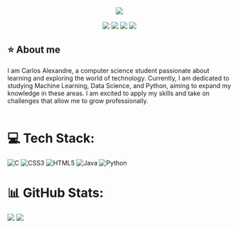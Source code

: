 <div align="center">
  <a href="https://github.com/carlosalexandre422">
    <img src="https://media.tenor.com/GVk4jB2u_i8AAAAd/coding.gif">
  </a>
</div>
<br>

<div align="center">
  <!-- Work Links -->
  <a href="https://github.com/carlosalexandre422" target="_blank"><img src="https://img.shields.io/badge/GitHub-100000?style=for-the-badge&logo=github&logoColor=white" target="_blank"></a>
<!--   <a href="https://hefesto.uea.edu.br/gitlab/andreinaoliveira" target="_blank"><img src="https://img.shields.io/badge/GitLab-330F63?style=for-the-badge&logo=gitlab&logoColor=white" target="_blank"></a>-->
  <a href="https://www.linkedin.com/in/carlosalexandre422/" target="_blank"><img src="https://img.shields.io/badge/-LinkedIn-%230077B5?style=for-the-badge&logo=linkedin&logoColor=white" target="_blank"></a>
  <a href = "carlos:carlosalexandrecopy@gmail.com"><img src="https://img.shields.io/badge/Gmail-D14836?style=for-the-badge&logo=gmail&logoColor=white"></a> 
  <!-- YT Links -->
<!--   <a href="https://www.twitch.tv/prinsycho" target="_blank"><img src="https://img.shields.io/badge/Twitch-6441a5?style=for-the-badge&logo=Twitch&logoColor=white" target="_blank"></a>
  <a href="https://www.youtube.com/@AndreinaOliveira" target="_blank"><img src="https://img.shields.io/badge/@AndreinaOliveira-FF0000?style=for-the-badge&logo=youtube&logoColor=white" target="_blank"></a> -->
<!--   <br><a href="https://www.youtube.com/@QAutodidata" target="_blank"><img src="https://img.shields.io/badge/@QAutodidata-FF0000?style=for-the-badge&logo=youtube&logoColor=white" target="_blank"></a>
  <!-- Social Links -->
  <a href="https://instagram.com/carlosalexandre.sds" target="_blank"><img src="https://img.shields.io/badge/-Instagram-%23E4405F?style=for-the-badge&logo=instagram&logoColor=white" target="_blank"></a>
<!--   <a href="https://twitter.com/prinsycho" target="_blank"><img src="https://img.shields.io/badge/Twitter-1DA1F2?style=for-the-badge&logo=twitter&logoColor=white" target="_blank"></a>
  <!-- OTH Links -->
<!--   <a href="https://trustinthesky.tumblr.com/" target="_blank"><img src="https://img.shields.io/badge/Tumblr-34526f?style=for-the-badge&logo=tumblr&logoColor=white"></a>
<!--   <a href="https://open.spotify.com/playlist/3TNMcoGu5xhkUNgd5EXPqv?si=hwLhcHGPT8qoLAdftQ8ELA" target="_blank"><img src="https://img.shields.io/badge/Spotify-1ED760?&style=for-the-badge&logo=spotify&logoColor=white"target="_blank"></a> -->
<!--   <a href="https://steamcommunity.com/id/prinsycho" target="_blank"><img src="https://img.shields.io/badge/Steam-000000?style=for-the-badge&logo=steam&logoColor=white" target="_blank"></a> -->
</div>

## ⭐️ About me
<div>
I am Carlos Alexandre, a computer science student passionate about learning and exploring the world of technology. Currently, I am dedicated to studying Machine Learning, Data Science, and Python, aiming to expand my knowledge in these areas. I am excited to apply my skills and take on challenges that allow me to grow professionally.
</div><br>

# 💻 Tech Stack:
![C](https://img.shields.io/badge/c-%2300599C.svg?style=for-the-badge&logo=c&logoColor=white) ![CSS3](https://img.shields.io/badge/css3-%231572B6.svg?style=for-the-badge&logo=css3&logoColor=white) ![HTML5](https://img.shields.io/badge/html5-%23E34F26.svg?style=for-the-badge&logo=html5&logoColor=white) ![Java](https://img.shields.io/badge/java-%23ED8B00.svg?style=for-the-badge&logo=java&logoColor=white) ![Python](https://img.shields.io/badge/python-3670A0?style=for-the-badge&logo=python&logoColor=ffdd54)

# 📊 GitHub Stats:
![](https://github-readme-streak-stats.herokuapp.com/?user=carlosalexandre422&theme=dark&hide_border=false)
![](https://github-readme-stats.vercel.app/api/top-langs/?username=carlosalexandre422&theme=dark&hide_border=false&include_all_commits=false&count_private=false&layout=compact)
